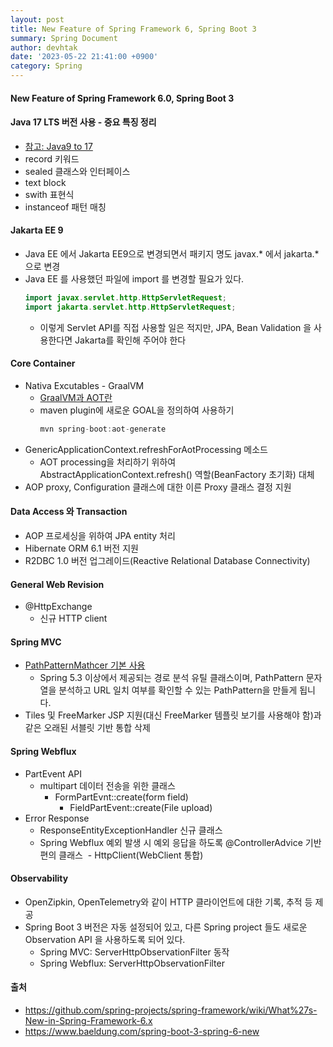 ```yaml
---
layout: post
title: New Feature of Spring Framework 6, Spring Boot 3 
summary: Spring Document
author: devhtak
date: '2023-05-22 21:41:00 +0900'
category: Spring
---
```

#### New Feature of Spring Framework 6.0, Spring Boot 3
#### Java 17 LTS 버전 사용 - 중요 특징 정리
- [참고: Java9 to 17](https://github.com/devHTak/devhtak.github.io/blob/master/_posts/java/2023-06-17-Java_17.md)
- record 키워드
- sealed 클래스와 인터페이스
- text block
- swith 표현식
- instanceof 패턴 매칭

#### Jakarta EE 9
- Java EE 에서 Jakarta EE9으로 변경되면서 패키지 명도 javax.* 에서 jakarta.* 으로 변경
- Java EE 를 사용했던 파일에 import 를 변경할 필요가 있다.
  ```java
  import javax.servlet.http.HttpServletRequest;
  import jakarta.servlet.http.HttpServletRequest;
  ```
  - 이렇게 Servlet API를 직접 사용할 일은 적지만, JPA, Bean Validation 을 사용한다면 Jakarta를 확인해 주어야 한다
  
#### Core Container
- Nativa Excutables - GraalVM
  - [GraalVM과 AOT란](https://github.com/devHTak/devhtak.github.io/blob/master/_posts/spring/2023-07-01_SprintAOT.md)
  - maven plugin에 새로운 GOAL을 정의하여 사용하기
    ```java
    mvn spring-boot:aot-generate
    ```
- GenericApplicationContext.refreshForAotProcessing 메소드
  - AOT processing을 처리하기 위하여 AbstractApplicationContext.refresh() 역할(BeanFactory 초기화) 대체
- AOP proxy, Configuration 클래스에 대한 이른 Proxy 클래스 결정 지원

#### Data Access 와 Transaction
- AOP 프로세싱을 위하여 JPA entity 처리 
- Hibernate ORM 6.1 버전 지원
- R2DBC 1.0 버전 업그레이드(Reactive Relational Database Connectivity)

#### General Web Revision
- @HttpExchange
  - 신규 HTTP client

#### Spring MVC
- [PathPatternMathcer 기본 사용](https://velog.io/@this-is-spear/PathPatternParser-%EB%8F%99%EC%9E%91-%EC%9D%B4%ED%95%B4)
  - Spring 5.3 이상에서 제공되는 경로 분석 유틸 클래스이며, PathPattern 문자열을 분석하고 URL 일치 여부를 확인할 수 있는 PathPattern을 만들게 됩니다.
- Tiles 및 FreeMarker JSP 지원(대신 FreeMarker 템플릿 보기를 사용해야 함)과 같은 오래된 서블릿 기반 통합 삭제 

#### Spring Webflux
- PartEvent API
  - multipart 데이터 전송을 위한 클래스
    - FormPartEvnt::create(form field)
      - FieldPartEvent::create(File upload)
- Error Response
  - ResponseEntityExceptionHandler 신규 클래스
  - Spring Webflux 예외 발생 시 예외 응답을 하도록 @ControllerAdvice 기반 편의 클래스
 - HttpClient(WebClient 통합)

#### Observability
- OpenZipkin, OpenTelemetry와 같이 HTTP 클라이언트에 대한 기록, 추적 등 제공
- Spring Boot 3 버전은 자동 설정되어 있고, 다른 Spring project 들도 새로운 Observation API 을 사용하도록 되어 있다.
  - Spring MVC: ServerHttpObservationFilter 동작
  - Spring Webflux: ServerHttpObservationFilter

#### 출처
- https://github.com/spring-projects/spring-framework/wiki/What%27s-New-in-Spring-Framework-6.x
- https://www.baeldung.com/spring-boot-3-spring-6-new
